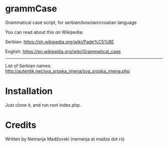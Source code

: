 # grammCase
Grammatical case script, for serbian/bosnian/croatian language


You can read about this on Wikipedia: 

Serbian:
https://sh.wikipedia.org/wiki/Pade%C5%BE

English:
https://en.wikipedia.org/wiki/Grammatical_case

---

List of Serbian names:
http://autentik.net/sva_srpska_imena/sva_srpska_imena.php


# Installation

Just clone it, and run root index.php.


# Credits

Written by Nemanja Madžovski (nemanja at madza dot rs)